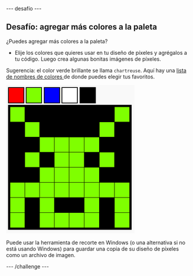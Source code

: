 \--- desafío \---

## Desafío: agregar más colores a la paleta

¿Puedes agregar más colores a la paleta?

+ Elije los colores que quieres usar en tu diseño de píxeles y agrégalos a tu código. Luego crea algunas bonitas imágenes de píxeles.

Sugerencia: el color verde brillante se llama ` chartreuse `. Aquí hay una [ lista de nombres de colores ](https://www.w3schools.com/colors/colors_names.asp) de donde puedes elegir tus favoritos.

![captura de pantalla](images/pixel-art-final.png)

Puede usar la herramienta de recorte en Windows (o una alternativa si no está usando Windows) para guardar una copia de su diseño de píxeles como un archivo de imagen.

\--- /challenge \---